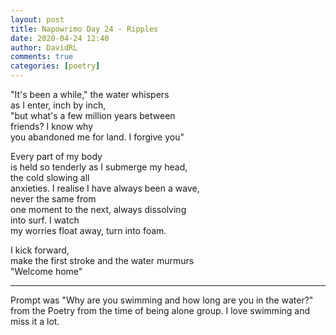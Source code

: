 ```yaml
---  
layout: post  
title: Napowrimo Day 24 - Ripples  
date: 2020-04-24 12:40  
author: DavidRL  
comments: true  
categories: [poetry]  
---  
```

"It's been a while," the water whispers  
as I enter, inch by inch,  
"but what's a few million years between  
friends? I know why  
you abandoned me for land. I forgive you"  

Every part of my body  
is held so tenderly as I submerge my head,  
the cold slowing all  
anxieties. I realise I have always been a wave,  
never the same from  
one moment to the next, always dissolving  
into surf. I watch  
my worries float away, turn into foam.  

I kick forward,  
make the first stroke and the water murmurs  
"Welcome home"  

***  

Prompt was "Why are you swimming and how long are you in the water?" from the Poetry from the time of being alone group. I love swimming and miss it a lot.  
